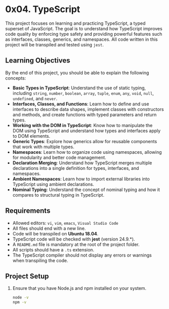 # 0x04. TypeScript

This project focuses on learning and practicing TypeScript, a typed superset of JavaScript. The goal is to understand how TypeScript improves code quality by enforcing type safety and providing powerful features such as interfaces, classes, generics, and namespaces. All code written in this project will be transpiled and tested using `jest`.

## Learning Objectives

By the end of this project, you should be able to explain the following concepts:

- **Basic Types in TypeScript**: Understand the use of static typing, including `string`, `number`, `boolean`, `array`, `tuple`, `enum`, `any`, `void`, `null`, `undefined`, and `never`.
- **Interfaces, Classes, and Functions**: Learn how to define and use interfaces to describe data shapes, implement classes with constructors and methods, and create functions with typed parameters and return types.
- **Working with the DOM in TypeScript**: Know how to manipulate the DOM using TypeScript and understand how types and interfaces apply to DOM elements.
- **Generic Types**: Explore how generics allow for reusable components that work with multiple types.
- **Namespaces**: Learn how to organize code using namespaces, allowing for modularity and better code management.
- **Declaration Merging**: Understand how TypeScript merges multiple declarations into a single definition for types, interfaces, and namespaces.
- **Ambient Namespaces**: Learn how to import external libraries into TypeScript using ambient declarations.
- **Nominal Typing**: Understand the concept of nominal typing and how it compares to structural typing in TypeScript.

## Requirements

- Allowed editors: `vi`, `vim`, `emacs`, `Visual Studio Code`
- All files should end with a new line.
- Code will be transpiled on **Ubuntu 18.04**.
- TypeScript code will be checked with **jest** (version 24.9.*).
- A `README.md` file is mandatory at the root of the project folder.
- All scripts should have a `.ts` extension.
- The TypeScript compiler should not display any errors or warnings when transpiling the code.

## Project Setup

1. Ensure that you have Node.js and npm installed on your system.
   ```bash
   node -v
   npm -v


